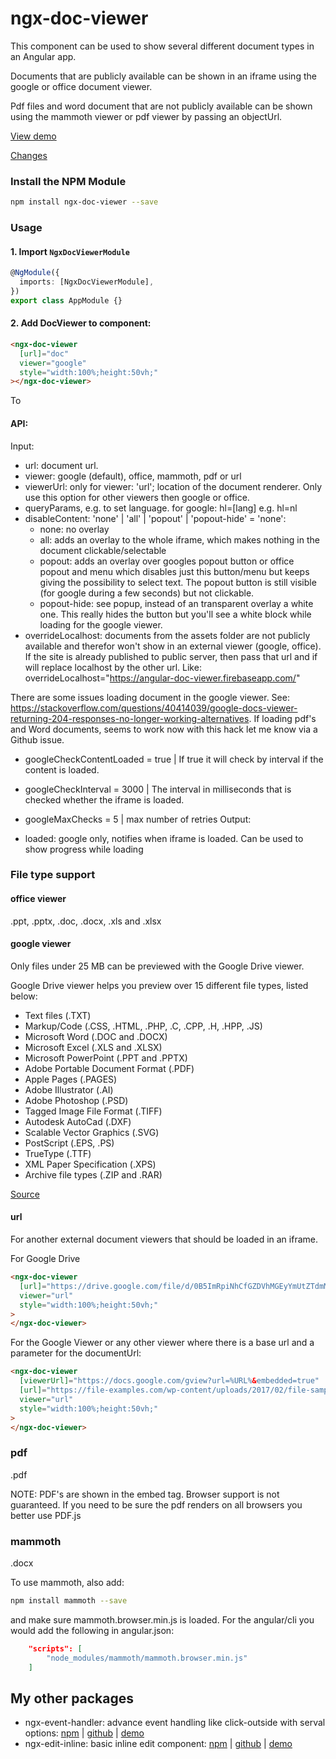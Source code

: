 # ngx-doc-viewer

This component can be used to show several different document types in an Angular app.

Documents that are publicly available can be shown in an iframe using the google or office document viewer.

Pdf files and word document that are not publicly available can be shown using the mammoth viewer or pdf viewer by passing an objectUrl.

<a href="https://angular-doc-viewer.firebaseapp.com/">View demo</a>

<a href="https://github.com/Marcelh1983/document-viewer/blob/main/libs/ngx-doc-viewer/changelog.md">Changes</a>

### Install the NPM Module

```sh
npm install ngx-doc-viewer --save
```

### Usage

#### 1. Import `NgxDocViewerModule`

```ts
@NgModule({
  imports: [NgxDocViewerModule],
})
export class AppModule {}
```

#### 2. Add DocViewer to component:

```html
<ngx-doc-viewer
  [url]="doc"
  viewer="google"
  style="width:100%;height:50vh;"
></ngx-doc-viewer>
```

To

#### API:

Input:

- url: document url.
- viewer: google (default), office, mammoth, pdf or url
- viewerUrl: only for viewer: 'url'; location of the document renderer. Only use this option for other viewers then google or office.
- queryParams, e.g. to set language. for google: hl=[lang] e.g. hl=nl
- disableContent: 'none' | 'all' | 'popout' | 'popout-hide' = 'none':
  - none: no overlay
  - all: adds an overlay to the whole iframe, which makes nothing in the document clickable/selectable
  - popout: adds an overlay over googles popout button or office popout and menu which disables just this button/menu but keeps giving the possibility to select text. The popout button is still visible (for google during a few seconds) but not clickable.
  - popout-hide: see popup, instead of an transparent overlay a white one. This really hides the button but you'll see a white block while loading for the google viewer.
 - overrideLocalhost: documents from the assets folder are not publicly available and therefor won't show in an external viewer (google, office). If the site is already published to public server, then pass that url and if will replace localhost by the other url. Like: overrideLocalhost="https://angular-doc-viewer.firebaseapp.com/"

There are some issues loading document in the google viewer. See: https://stackoverflow.com/questions/40414039/google-docs-viewer-returning-204-responses-no-longer-working-alternatives. If loading pdf's and Word documents, seems to work now with this hack let me know via a Github issue.

- googleCheckContentLoaded = true | If true it will check by interval if the content is loaded.
- googleCheckInterval = 3000 | The interval in milliseconds that is checked whether the iframe is loaded.
- googleMaxChecks = 5 | max number of retries
Output:

- loaded: google only, notifies when iframe is loaded. Can be used to show progress while loading

### File type support

#### office viewer

.ppt, .pptx, .doc, .docx, .xls and .xlsx

#### google viewer

Only files under 25 MB can be previewed with the Google Drive viewer.

Google Drive viewer helps you preview over 15 different file types, listed below:

- Text files (.TXT)
- Markup/Code (.CSS, .HTML, .PHP, .C, .CPP, .H, .HPP, .JS)
- Microsoft Word (.DOC and .DOCX)
- Microsoft Excel (.XLS and .XLSX)
- Microsoft PowerPoint (.PPT and .PPTX)
- Adobe Portable Document Format (.PDF)
- Apple Pages (.PAGES)
- Adobe Illustrator (.AI)
- Adobe Photoshop (.PSD)
- Tagged Image File Format (.TIFF)
- Autodesk AutoCad (.DXF)
- Scalable Vector Graphics (.SVG)
- PostScript (.EPS, .PS)
- TrueType (.TTF)
- XML Paper Specification (.XPS)
- Archive file types (.ZIP and .RAR)

<a href="https://gist.githubusercontent.com/tzmartin/1cf85dc3d975f94cfddc04bc0dd399be/raw/d4263c8faf7b68f4bbfd33b386ec33ed2bc11e7d/embedded-file-viewer.md">Source</a>

#### url

For another external document viewers that should be loaded in an iframe.

For Google Drive

```html
<ngx-doc-viewer
  [url]="https://drive.google.com/file/d/0B5ImRpiNhCfGZDVhMGEyYmUtZTdmMy00YWEyLWEyMTQtN2E2YzM3MDg3MTZh/preview"
  viewer="url"
  style="width:100%;height:50vh;"
>
</ngx-doc-viewer>
```

For the Google Viewer or any other viewer where there is a base url and a parameter for the documentUrl:

```html
<ngx-doc-viewer
  [viewerUrl]="https://docs.google.com/gview?url=%URL%&embedded=true"
  [url]="https://file-examples.com/wp-content/uploads/2017/02/file-sample_100kB.doc"
  viewer="url"
  style="width:100%;height:50vh;"
>
</ngx-doc-viewer>
```

### pdf

.pdf

NOTE: PDF's are shown in the embed tag. Browser support is not guaranteed. If you need to be sure the pdf renders on all browsers you better use PDF.js

### mammoth

.docx

To use mammoth, also add:

```sh
npm install mammoth --save
```

and make sure mammoth.browser.min.js is loaded. For the angular/cli you would add the following in angular.json:

```json
    "scripts": [
        "node_modules/mammoth/mammoth.browser.min.js"
    ]
```

## My other packages

- ngx-event-handler: advance event handling like click-outside with serval options: [npm](https://www.npmjs.com/package/ngx-event-handler) | [github](https://github.com/Marcelh1983/angular-event-handler) | [demo](https://stackblitz.com/edit/ngx-event-handler)
- ngx-edit-inline: basic inline edit component: [npm](https://www.npmjs.com/package/ngx-edit-inline) | [github](https://github.com/Marcelh1983/angular-inline-edit) | [demo](https://ngx-edit-inline.firebaseapp.com/)
